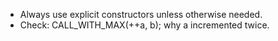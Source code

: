 - Always use explicit constructors unless otherwise needed.
- Check: CALL_WITH_MAX(++a, b); why a incremented twice.